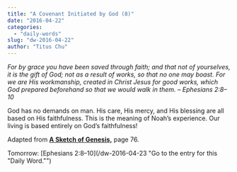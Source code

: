 ```yaml
---
title: "A Covenant Initiated by God (8)"
date: "2016-04-22"
categories: 
  - "daily-words"
slug: "dw-2016-04-22"
author: "Titus Chu"
---
```


_For by grace you have been saved through faith; and that not of yourselves, it is the gift of God; not as a result of works, so that no one may boast. For we are His workmanship, created in Christ Jesus for good works, which God prepared beforehand so that we would walk in them._ _– Ephesians 2:8–10_

God has no demands on man. His care, His mercy, and His blessing are all based on His faithfulness. This is the meaning of Noah’s experience. Our living is based entirely on God’s faithfulness!

Adapted from __[A Sketch of Genesis,](/book-gen-sketch/ "Go to the listing for this book.")__ page 76.

Tomorrow: [Ephesians 2:8–10](/dw-2016-04-23 "Go to the entry for this "Daily Word."")
